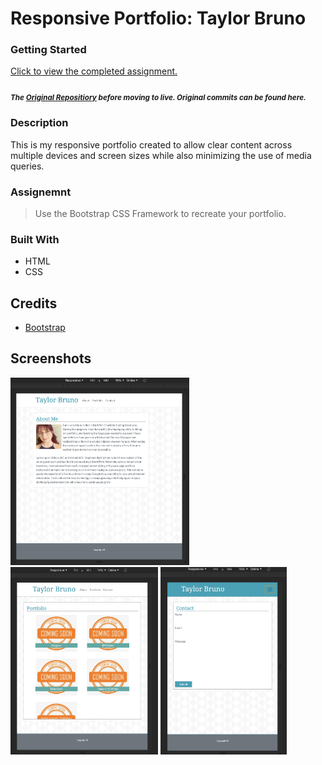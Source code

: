# Responsive Portfolio: Taylor Bruno

### Getting Started
[Click to view the completed assignment.](https://taylormbruno.github.io/)

##### <sub>The [Original Repositiory](https://github.com/taylormbruno/hwUnit02) before moving to live. Original commits can be found here.</sub>

### Description
This is my responsive portfolio created to allow clear content across multiple devices and screen sizes while also minimizing the use of media queries.

### Assignemnt
>Use the Bootstrap CSS Framework to recreate your portfolio.

### Built With
- HTML
- CSS

## Credits
- [Bootstrap](https://getbootstrap.com/)

## Screenshots
<img src="./assets/Screenshots/about-980.png" alt="about980" height="300px">  <img src="./assets/Screenshots/portfolio-768.png" alt="portfolio768" height="300px">  <img src="./assets/Screenshots/contact-640.png" alt="contact640" height="300px">
